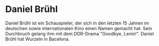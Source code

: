 # Daniel Brühl

Daniel Brühl ist ein Schauspieler, der sich in den letzten 15 Jahren im deutschen sowie internationalen Kino einen Namen gemacht hat. Sein Durchbruch gelang ihm mit dem DDR-Drama "Goodbye, Lenin!". Daniel Brühl hat Wurzeln in Bacelona.
